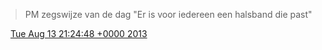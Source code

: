 > PM zegswijze van de dag "Er is voor iedereen een halsband die past"

<img src="../../media/tweet.ico" width="12" /> [Tue Aug 13 21:24:48 +0000 2013](https://twitter.com/DromerDenker/status/367396343896997888)